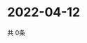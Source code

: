 # 2022-04-12
  共 0条

  <!-- BEGIN -->
  <!-- 最后更新时间Tue Apr 12 2022 09:06:26 GMT+0000 (Coordinated Universal Time) -->
  
  <!-- END -->
  
  